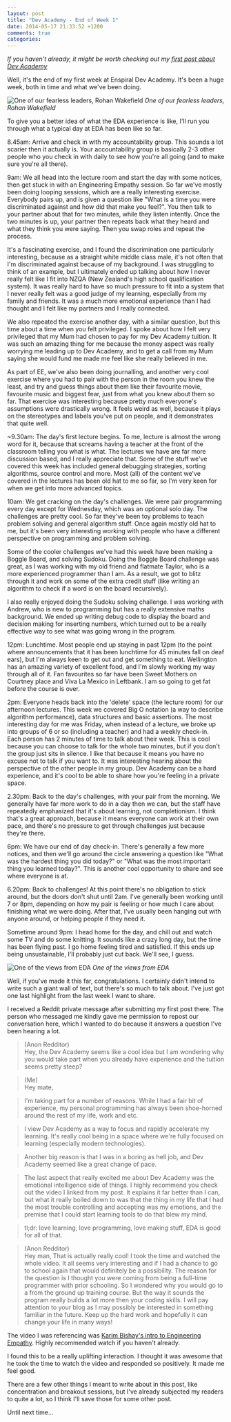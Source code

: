 ```yaml
---
layout: post
title: "Dev Academy - End of Week 1"
date: 2014-05-17 21:33:52 +1200
comments: true
categories: 
---
```


*If you haven't already, it might be worth checking out my [first post about Dev Academy](http://widdersh.in/dev-academy-week-1/)*

Well, it's the end of my first week at Enspiral Dev Academy. It's been a huge week, both in time and what we've been doing.

![One of our fearless leaders, Rohan Wakefield](http://i.imgur.com/vg0m636.jpg)
*One of our fearless leaders, Rohan Wakefield*

To give you a better idea of what the EDA experience is like, I'll run you through what a typical day at EDA has been like so far.

8.45am: Arrive and check in with my accountability group. This sounds a lot scarier then it actually is. Your accountability group is basically 2-3 other people who you check in with daily to see how you're all going (and to make sure you're all there).

9am: We all head into the lecture room and start the day with some notices, then get stuck in with an Engineering Empathy session. So far we've mostly been doing looping sessions, which are a really interesting exercise. Everybody pairs up, and is given a question like "What is a time you were discriminated against and how did that make you feel?". You then talk to your partner about that for two minutes, while they listen intently. Once the two minutes is up, your partner then repeats back what they heard and what they think you were saying. Then you swap roles and repeat the process.

It's a fascinating exercise, and I found the discrimination one particularly interesting, because as a straight white middle class male, it's not often that I'm discriminated against because of my background. I was struggling to think of an example, but I ultimately ended up talking about how I never really felt like I fit into NZQA (New Zealand's high school qualification system). It was really hard to have so much pressure to fit into a system that I never really felt was a good judge of my learning, especially from my family and friends. It was a much more emotional experience than I had thought and I felt like my partners and I really connected.

We also repeated the exercise another day, with a similar question, but this time about a time when you felt privileged. I spoke about how I felt very privileged that my Mum had chosen to pay for my Dev Academy tuition. It was such an amazing thing for me because the money aspect was really worrying me leading up to Dev Academy, and to get a call from my Mum saying she would fund me made me feel like she really believed in me.

As part of EE, we've also been doing journalling, and another very cool exercise where you had to pair with the person in the room you knew the least, and try and guess things about them like their favourite movie, favourite music and biggest fear, just from what you knew about them so far. That exercise was interesting because pretty much everyone's assumptions were drastically wrong. It feels weird as well, because it plays on the stereotypes and labels you've put on people, and it demonstrates that quite well.

~9.30am: The day's first lecture begins. To me, lecture is almost the wrong word for it, because that screams having a teacher at the front of the classroom telling you what is what. The lectures we have are far more discussion based, and I really appreciate that. Some of the stuff we've covered this week has included general debugging strategies, sorting algorithms, source control and more. Most (all) of the content we've covered in the lectures has been old hat to me so far, so I'm very keen for when we get into more advanced topics.

10am: We get cracking on the day's challenges. We were pair programming every day except for Wednesday, which was an optional solo day. The challenges are pretty cool. So far they've been toy problems to teach problem solving and general algorithm stuff. Once again mostly old hat to me, but it's been very interesting working with people who have a different perspective on programming and problem solving.

Some of the cooler challenges we've had this week have been making a Boggle Board, and solving Sudoku. Doing the Boggle Board challenge was great, as I was working with my old friend and flatmate Taylor, who is a more experienced programmer than I am. As a result, we got to blitz through it and work on some of the extra credit stuff (like writing an algorithm to check if a word is on the board recursively).

I also really enjoyed doing the Sudoku solving challenge. I was working with Andrew, who is new to programming but has a really extensive maths background. We ended up writing debug code to display the board and decision making for inserting numbers, which turned out to be a really effective way to see what was going wrong in the program.

12pm: Lunchtime. Most people end up staying in past 12pm (to the point where announcements that it has been lunchtime for 45 minutes fall on deaf ears), but I'm always keen to get out and get something to eat. Wellington has an amazing variety of excellent food, and I'm slowly working my way through all of it. Fan favourites so far have been Sweet Mothers on Courtney place and Viva La Mexico in Leftbank. I am so going to get fat before the course is over.

2pm: Everyone heads back into the 'delete' space (the lecture room) for our afternoon lectures. This week we covered Big O notation (a way to describe algorithm performance), data structures and basic assertions. The most interesting day for me was Friday, when instead of a lecture, we broke up into groups of 6 or so (including a teacher) and had a weekly check-in. Each person has 2 minutes of time to talk about their week. This is cool because you can choose to talk for the whole two minutes, but if you don't the group just sits in silence. I like that because it means you have no excuse not to talk if you want to. It was interesting hearing about the perspective of the other people in my group. Dev Academy can be a hard experience, and it's cool to be able to share how you're feeling in a private space.

2.30pm: Back to the day's challenges, with your pair from the morning. We generally have far more work to do in a day then we can, but the staff have repeatedly emphasized that it's about learning, not completionism. I think that's a great approach, because it means everyone can work at their own pace, and there's no pressure to get through challenges just because they're there.

6pm: We have our end of day check-in. There's generally a few more notices, and then we'll go around the circle answering a question like "What was the hardest thing you did today?" or "What was the most important thing you learned today?". This is another cool opportunity to share and see where everyone is at.

6.20pm: Back to challenges! At this point there's no obligation to stick around, but the doors don't shut until 2am. I've generally been working until 7 or 8pm, depending on how my pair is feeling or how much I care about finishing what we were doing. After that, I've usually been hanging out with anyone around, or helping people if they need it.

Sometime around 9pm: I head home for the day, and chill out and watch some TV and do some knitting. It sounds like a crazy long day, but the time has been flying past. I go home feeling tired and satisfied. If this ends up being unsustainable, I'll probably just cut back. We'll see, I guess.

![One of the views from EDA](http://i.imgur.com/nnXlKsC.jpg)
*One of the views from EDA*

Well, if you've made it this far, congratulations. I certainly didn't intend to write such a giant wall of text, but there's so much to talk about. I've just got one last highlight from the last week I want to share.

I received a Reddit private message after submitting my first post there. The person who messaged me kindly gave me permission to repost our conversation here, which I wanted to do because it answers a question I've been hearing a lot.


>(Anon Redditor)  
>Hey, the Dev Academy seems like a cool idea but I am wondering why you would take part when you already have experience and the tuition seems pretty steep?


>(Me)  
>Hey mate,

>I'm taking part for a number of reasons. While I had a fair bit of experience, my personal programming has always been shoe-horned around the rest of my life, work and etc.

>I view Dev Academy as a way to focus and rapidly accelerate my learning. It's really cool being in a space where we're fully focused on learning (especially modern technologies).

>Another big reason is that I was in a boring as hell job, and Dev Academy seemed like a great change of pace.

>The last aspect that really excited me about Dev Academy was the emotional intelligence side of things. I highly recommend you check out the video I linked from my post. It explains it far better than I can, but what it really boiled down to was that the thing in my life that I had the most trouble controlling and accepting was my emotions, and the premise that I could start learning tools to do that blew my mind.

>tl;dr: love learning, love programming, love making stuff, EDA is good for all of that.


>(Anon Redditor)  
>Hey man, That is actually really cool! I took the time and watched the whole video. It all seems very interesting and if I had a chance to go to school again that would definitely be a possibility. The reason for the question is I thought you were coming from being a full-time programmer with prior schooling. So I wondered why you would go to a from the ground up training course. But the way it sounds the program really builds a lot more then your coding skills. I will pay attention to your blog as I may possibly be interested in something familiar in the future. Keep up the hard work and hopefully it can change your life in many ways!


The video I was referencing was [Karim Bishay's intro to Engineering Empathy](http://vimeo.com/76762772). Highly recommended watch if you haven't already.

I found this to be a really uplifting interaction. I thought it was awesome that he took the time to watch the video and responded so positively. It made me feel good.

There are a few other things I meant to write about in this post, like concentration and breakout sessions, but I've already subjected my readers to quite a lot, so I think I'll save those for some other post.

Until next time...